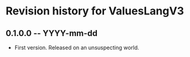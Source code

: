 # Revision history for ValuesLangV3

## 0.1.0.0 -- YYYY-mm-dd

* First version. Released on an unsuspecting world.
